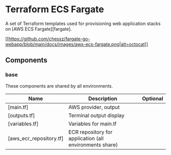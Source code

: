 # Terraform ECS Fargate

A set of Terraform templates used for provisioning web application stacks on [AWS ECS Fargate][fargate].

[[https://github.com/chessz/fargate-go-webapp/blob/main/docs/images/aws-ecs-fargate.png|alt=octocat]]

## Components

### base

These components are shared by all environments.

| Name | Description | Optional |
|------|-------------|:---:|
| [main.tf] | AWS provider, output |  |
| [outputs.tf] | Terminal output display  |  |
| [variables.tf] | Variables for main.tf  |  |
| [aws_ecr_repository.tf] | ECR repository for application (all environments share)  |  ||
